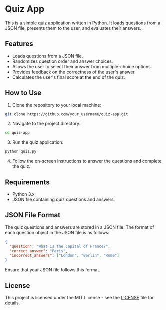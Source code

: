 
# Quiz App

This is a simple quiz application written in Python. It loads questions from a JSON file, presents them to the user, and evaluates their answers. 

## Features

- Loads questions from a JSON file.
- Randomizes question order and answer choices.
- Allows the user to select their answer from multiple-choice options.
- Provides feedback on the correctness of the user's answer.
- Calculates the user's final score at the end of the quiz.

## How to Use

1. Clone the repository to your local machine:

```bash
git clone https://github.com/your_username/quiz-app.git
```

2. Navigate to the project directory:

```bash
cd quiz-app
```

3. Run the quiz application:

```bash
python quiz.py
```

4. Follow the on-screen instructions to answer the questions and complete the quiz.

## Requirements

- Python 3.x
- JSON file containing quiz questions and answers

## JSON File Format

The quiz questions and answers are stored in a JSON file. The format of each question object in the JSON file is as follows:

```json
{
  "question": "What is the capital of France?",
  "correct_answer": "Paris",
  "incorrect_answers": ["London", "Berlin", "Rome"]
}
```

Ensure that your JSON file follows this format.

## License

This project is licensed under the MIT License - see the [LICENSE](LICENSE) file for details.
